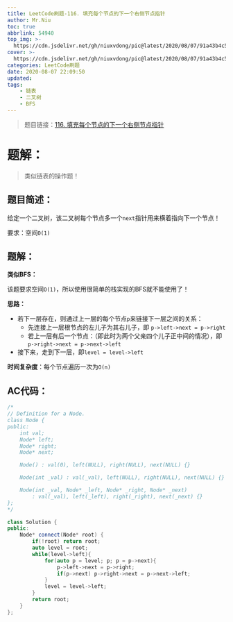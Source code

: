 ```yaml
---
title: LeetCode刷题-116. 填充每个节点的下一个右侧节点指针
author: Mr.Niu
toc: true
abbrlink: 54940
top_img: >-
  https://cdn.jsdelivr.net/gh/niuxvdong/pic@latest/2020/08/07/91a43b4c53fe836327920615e5908a4e.png
cover: >-
  https://cdn.jsdelivr.net/gh/niuxvdong/pic@latest/2020/08/07/91a43b4c53fe836327920615e5908a4e.png
categories: LeetCode刷题
date: 2020-08-07 22:09:50
updated:
tags:
	- 链表
	- 二叉树
	- BFS
---
```






> 题目链接：[116. 填充每个节点的下一个右侧节点指针](https://leetcode-cn.com/problems/populating-next-right-pointers-in-each-node/)



# 题解：



> 类似链表的操作题！



## 题目简述：

给定一个二叉树，该二叉树每个节点多一个`next`指针用来横着指向下一个节点！

要求：空间`O(1)`

## 题解：

**类似BFS：**

该题要求空间`O(1)`，所以使用很简单的栈实现的BFS就不能使用了！

**思路：**

- 若下一层存在，则通过上一层的每个节点`p`来链接下一层之间的关系：
  - 先连接上一层根节点的左儿子为其右儿子，即 `p->left->next = p->right`
  - 若上一层有后一个节点：（即此时为两个父亲四个儿子正中间的情况），即`p->right->next = p->next->left`
- 接下来，走到下一层，即`level = level->left`



**时间复杂度**：每个节点遍历一次为`O(n)`

## AC代码：



```c++
/*
// Definition for a Node.
class Node {
public:
    int val;
    Node* left;
    Node* right;
    Node* next;

    Node() : val(0), left(NULL), right(NULL), next(NULL) {}

    Node(int _val) : val(_val), left(NULL), right(NULL), next(NULL) {}

    Node(int _val, Node* _left, Node* _right, Node* _next)
        : val(_val), left(_left), right(_right), next(_next) {}
};
*/

class Solution {
public:
    Node* connect(Node* root) {
        if(!root) return root;
        auto level = root;
        while(level->left){
            for(auto p = level; p; p = p->next){
                p->left->next = p->right;
                if(p->next) p->right->next = p->next->left;
            }
            level = level->left;
        }
        return root;
    }
};
```



